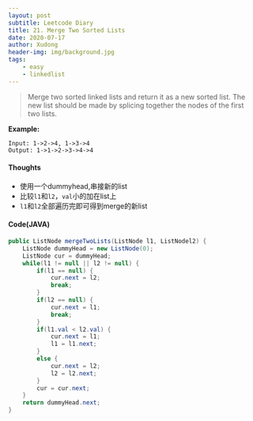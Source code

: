 ```yaml
---
layout: post
subtitle: Leetcode Diary
title: 21. Merge Two Sorted Lists
date: 2020-07-17
author: Xudong
header-img: img/background.jpg
tags: 
    - easy
    - linkedlist
---
```


>Merge two sorted linked lists and return it as a new sorted list. The new list should be made by splicing together the nodes of the first two lists.

**Example:**

```
Input: 1->2->4, 1->3->4
Output: 1->1->2->3->4->4
```

#### Thoughts

- 使用一个dummyhead,串接新的list
- 比较`l1`和`l2`，`val`小的加在list上
- `l1`和`l2`全部遍历完即可得到merge的新list

#### Code(JAVA)

```java
public ListNode mergeTwoLists(ListNode l1, ListNodel2) {
    ListNode dummyHead = new ListNode(0);
    ListNode cur = dummyHead;
    while(l1 != null || l2 != null) {
        if(l1 == null) {
            cur.next = l2;
            break;
        }
        if(l2 == null) {
            cur.next = l1;
            break;
        }
        if(l1.val < l2.val) {
            cur.next = l1;
            l1 = l1.next;
        }
        else {
            cur.next = l2;
            l2 = l2.next;
        }
        cur = cur.next;            
    }
    return dummyHead.next;
}
```


<script type="text/javascript" src="https://xudongliuharold.github.io/js/latex-math.js?config=default"></script>

